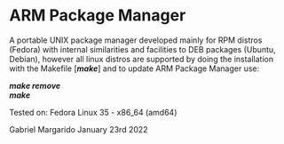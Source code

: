 # ARM Package Manager
A portable UNIX package manager developed mainly for RPM distros (Fedora) with internal similarities and facilities to DEB packages (Ubuntu, Debian),
however all linux distros are supported by doing the installation with the Makefile      [**_make_**]      and to update ARM Package Manager use:


**_make remove_**  
**_make_**  

Tested on: Fedora Linux 35 - x86_64 (amd64)

Gabriel Margarido
January 23rd 2022
